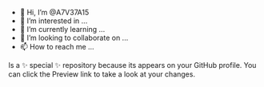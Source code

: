 - 👋 Hi, I’m @A7V37A15
- 👀 I’m interested in ...
- 🌱 I’m currently learning ...
- 💞️ I’m looking to collaborate on ...
- 📫 How to reach me ...

Is a ✨ special ✨ repository because its appears on your GitHub profile.
You can click the Preview link to take a look at your changes.
